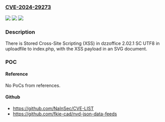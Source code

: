 ### [CVE-2024-29273](https://cve.mitre.org/cgi-bin/cvename.cgi?name=CVE-2024-29273)
![](https://img.shields.io/static/v1?label=Product&message=n%2Fa&color=blue)
![](https://img.shields.io/static/v1?label=Version&message=n%2Fa&color=blue)
![](https://img.shields.io/static/v1?label=Vulnerability&message=n%2Fa&color=brighgreen)

### Description

There is Stored Cross-Site Scripting (XSS) in dzzoffice 2.02.1 SC UTF8 in uploadfile to index.php, with the XSS payload in an SVG document.

### POC

#### Reference
No PoCs from references.

#### Github
- https://github.com/NaInSec/CVE-LIST
- https://github.com/fkie-cad/nvd-json-data-feeds

